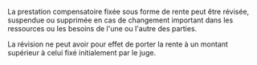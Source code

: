   
 La prestation compensatoire fixée sous forme de rente peut être révisée, suspendue ou supprimée en cas de changement important dans les ressources ou les besoins de l'une ou l'autre des parties.  

  
 La révision ne peut avoir pour effet de porter la rente à un montant supérieur à celui fixé initialement par le juge.  
